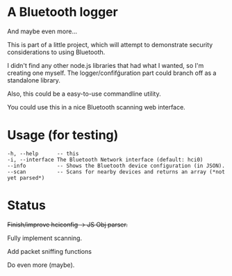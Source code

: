 A Bluetooth logger
========

And maybe even more...

This is part of a little project, which will attempt to demonstrate security considerations
to using Bluetooth.

I didn't find any other node.js libraries that had what I wanted, so I'm creating one myself.
The logger/confifǵuration part could branch off as a standalone library.

Also, this could be a easy-to-use commandline utility.

You could use this in a nice Bluetooth scanning web interface.

Usage (for testing)
========

```
-h, --help      -- this
-i, --interface The Bluetooth Network interface (default: hci0)
--info          -- Shows the Bluetooth device configuration (in JSON).
--scan          -- Scans for nearby devices and returns an array (*not yet parsed*)
```

Status
========

~~Finish/improve hciconfig -> JS Obj parser.~~

Fully implement scanning.

Add packet sniffing functions

Do even more (maybe).
